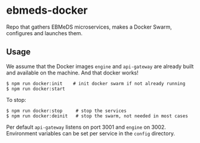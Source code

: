 # ebmeds-docker
Repo that gathers EBMeDS microservices, makes a Docker Swarm, configures and launches them.

## Usage
We assume that the Docker images `engine` and `api-gateway` are already built and available on the machine. And that docker works!

```
$ npm run docker:init    # init docker swarm if not already running
$ npm run docker:start
```

To stop:
```
$ npm run docker:stop     # stop the services
$ npm run docker:deinit   # stop the swarm, not needed in most cases 
```

Per default `api-gateway` listens on port 3001 and `engine` on 3002. Environment variables can be set per service in the `config` directory.
